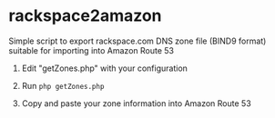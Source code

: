 rackspace2amazon
================

Simple script to export rackspace.com DNS zone file (BIND9 format) suitable for importing into Amazon Route 53

1. Edit "getZones.php" with your configuration

2. Run `php getZones.php`

3. Copy and paste your zone information into Amazon Route 53
